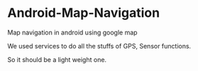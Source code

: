 Android-Map-Navigation
======================

Map navigation in android using google map

We used services to do all the stuffs of GPS, Sensor functions.

So it should be a light weight one.
